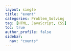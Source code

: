 ```yaml
---
layout: single
title: "event"
categories: Problem_Solving
tag: [HTML, JavaScript, CSS]
toc: true
author_profile: false
sidebar:
  nav: "counts"
---
```

